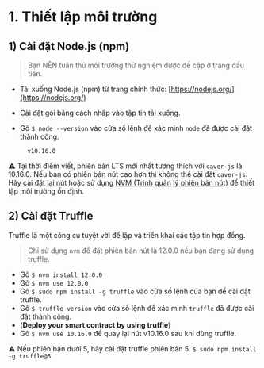 # 1. Thiết lập môi trường <a id="1-environment-setup"></a>

## 1\) Cài đặt Node.js \(npm\) <a id="1-install-node-js-npm"></a>

> Bạn NÊN tuân thủ môi trường thử nghiệm được đề cập ở trang đầu tiên.

* Tải xuống Node.js \(npm\) từ trang chính thức: [https://nodejs.org/](https://nodejs.org/)
* Cài đặt gói bằng cách nhấp vào tập tin tải xuống.
* Gõ `$ node --version` vào cửa sổ lệnh để xác minh `node` đã được cài đặt thành công.

  ```text
    v10.16.0
  ```

⚠ Tại thời điểm viết, phiên bản LTS mới nhất tương thích với `caver-js` là 10.16.0. Nếu bạn có phiên bản nút cao hơn thì không thể cài đặt `caver-js`. Hãy cài đặt lại nút hoặc sử dụng [NVM \(Trình quản lý phiên bản nút\)](https://github.com/nvm-sh/nvm) để thiết lập môi trường ổn định.

## 2\) Cài đặt Truffle <a id="2-install-truffle"></a>

Truffle là một công cụ tuyệt vời để lập và triển khai các tập tin hợp đồng.

> Chỉ sử dụng `nvm` để đặt phiên bản nút là 12.0.0 nếu bạn đang sử dụng truffle.

- Gõ `$ nvm install 12.0.0`
- Gõ `$ nvm use 12.0.0`
- Gõ `$ sudo npm install -g truffle` vào cửa sổ lệnh của bạn để cài đặt truffle.
- Gõ `$ truffle version` vào cửa sổ lệnh để xác minh `truffle` đã được cài đặt thành công.
- (**Deploy your smart contract by using truffle**)
- Gõ `$ nvm use 10.16.0` để quay lại nút v10.16.0 sau khi dùng truffle.

⚠ Nếu phiên bản dưới 5, hãy cài đặt truffle phiên bản 5. `$ sudo npm install -g truffle@5`

